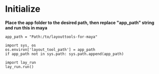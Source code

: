 # Initialize
**Place the app folder to the desired path, then replace "app_path" string and run this in maya**

    app_path = "Path:/to/layouttools-for-maya"

    import sys, os
    os.environ['layout_tool_path'] = app_path
    if app_path not in sys.path: sys.path.append(app_path)

    import lay_run
    lay_run.run()